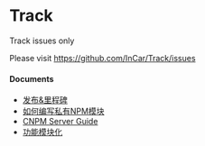 Track
=====

Track issues only

Please visit <https://github.com/InCar/Track/issues>

#### Documents
* [发布&里程碑](https://github.com/InCar/Track/wiki/发布&里程碑)
* [如何编写私有NPM模块](https://github.com/InCar/demo)
* [CNPM Server Guide](https://github.com/InCar/cnpmjs.org/wiki)
* [功能模块化](https://github.com/InCar/Track/wiki/功能模块化)
